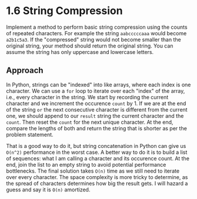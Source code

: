 # 1.6 String Compression

Implement a method to perform basic string compression using the counts of repeated characters. For example the string `aabcccccaaa` would become `a2b1c5a3`. If the "compressed" string would not become smaller than the original string, your method should return the original string. You can assume the string has only uppercase and lowercase letters.

## Approach

In Python, strings can be "indexed" into like arrays, where each index is one character. We can use a `for` loop to iterate over each "index" of the array, i.e., every character in the string. We start by recording the current character and we increment the occurence `count` by 1. If we are at the end of the string `or` the next consecutive character is different from the current one, we should append to our `result` string the current character and the `count`. Then reset the `count` for the next unique character. At the end, compare the lengths of both and return the string that is shorter as per the problem statement.

That is a good way to do it, but string concatenation in Python can give us `O(n^2)` performance in the worst case. A better way to do it is to build a list of sequences: what I am calling a character and its occurence count. At the end, join the list to an empty string to avoid potential performance bottlenecks. The final solution takes `O(n)` time as we still need to iterate over every character. The space complexity is more tricky to determine, as the spread of characters determines how big the result gets. I will hazard a guess and say it is `O(n)` amortized.
